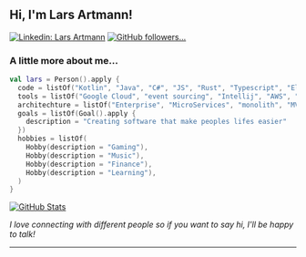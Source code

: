 <h2> Hi, I'm Lars Artmann! </h2>

[![Linkedin: Lars Artmann](https://img.shields.io/badge/-Lars%20Artmann-blue?style=flat-square&logo=Linkedin&logoColor=white&link=https://www.linkedin.com/in/larsartmann/)](https://www.linkedin.com/in/larsartmann/)
[![GitHub followers...](https://img.shields.io/github/followers/LarsArtmann?label=follow&style=social)](https://github.com/LarsArtmann)

### A little more about me...  

```kotlin
val lars = Person().apply {
  code = listOf("Kotlin", "Java", "C#", "JS", "Rust", "Typescript", "Elixir", "Go", "Python", "Shell")
  tools = listOf("Google Cloud", "event sourcing", "Intellij", "AWS", "Azure", "Everything else")
  architechture = listOf("Enterprise", "MicroServices", "monolith", "MVP")
  goals = listOf(Goal().apply {
    description = "Creating software that make peoples lifes easier"
  })
  hobbies = listOf(
    Hobby(description = "Gaming"),
    Hobby(description = "Music"),
    Hobby(description = "Finance"),
    Hobby(description = "Learning"),
  )
}
```
[![GitHub Stats](https://api.githubtrends.io/user/svg/LarsArtmann/langs?time_range=one_year&include_private=True&loc_metric=changed&theme=classic)](https://api.githubtrends.io/user/svg/LarsArtmann/langs?time_range=one_year&include_private=True&loc_metric=changed&theme=classic)

<em>I love connecting with different people so if you want to say hi, I'll be happy to talk!</em>

---
